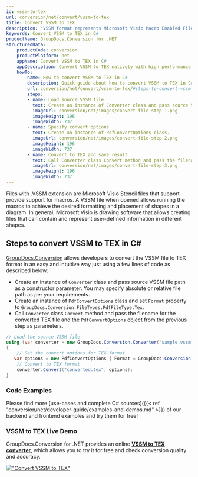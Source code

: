 ```yaml
---
id: vssm-to-tex
url: conversion/net/convert/vssm-to-tex
title: Convert VSSM to TEX
description: "VSSM format represents Microsoft Visio Macro Enabled File Format with .vssm extension. Learn how to convert VSSM to TEX file programmatically in C# language using GroupDocs.Conversion for .NET library."
keywords: Convert VSSM to TEX in C#
productName: GroupDocs.Conversion for .NET
structuredData:
    productCode: conversion
    productPlatform: net
    appName: Convert VSSM to TEX in C#
    appDescription: Convert VSSM to TEX natively with high performance using C# language and server side GroupDocs.Conversion for .NET APIs, without the use of any software like Microsoft or Open Office.
    howTo:
        name: How to convert VSSM to TEX in C# 
        description: Quick guide about how to convert VSSM to TEX in C# with high performance and accuracy.
        url: conversion/net/convert/vssm-to-tex/#steps-to-convert-vssm-to-tex-in-c
        steps:
        - name: Load source VSSM file 
          text: Create an instance of Converter class and pass source VSSM file path as a constructor parameter. You may specify absolute or relative file path as per your requirements. 
          imageUrl: conversion/net/images/convert-file-step-1.png
          imageHeight: 196
          imageWidth: 737
        - name: Specify convert options 
          text: Create an instance of PdfConvertOptions class.
          imageUrl: conversion/net/images/convert-file-step-2.png
          imageHeight: 196
          imageWidth: 737
        - name: Convert to TEX and save result 
          text: Call Converter class Convert method and pass the filename for the converted HTML file and the PdfConvertOptions object from the previous step as parameters.
          imageUrl: conversion/net/images/convert-file-step-3.png
          imageHeight: 196
          imageWidth: 737
---
```


Files with .VSSM extension are Microsoft Visio Stencil files that support provide support for macros. A VSSM file when opened allows running the macros to achieve the desired formatting and placement of shapes in a diagram. In general, Microsoft Visio is drawing software that allows creating files that can contain and represent user-defined information in different shapes.

## Steps to convert VSSM to TEX in C#

[GroupDocs.Conversion](https://products.groupdocs.com/conversion/net) allows developers to convert the VSSM file to TEX format in an easy and intuitive way just using a few lines of code as described below:

* Create an instance of `Converter` class and pass source VSSM file path as a constructor parameter. You may specify absolute or relative file path as per your requirements. 
* Create an instance of `PdfConvertOptions` class and set `Format` property to `GroupDocs.Conversion.FileTypes.PdfFileType.Tex`.
* Call `Converter` class `Convert` method and pass the filename for the converted TEX file and the `PdfConvertOptions` object from the previous step as parameters.

```csharp
// Load the source VSSM file
using (var converter = new GroupDocs.Conversion.Converter("sample.vssm"))
{
    // Set the convert options for TEX format
   var options = new PdfConvertOptions { Format = GroupDocs.Conversion.FileTypes.PdfFileType.Tex };
    // Convert to TEX format
    converter.Convert("converted.tex", options);
}
```

### Code Examples

Please find more [use-cases and complete C# sources]({{< ref "conversion/net/developer-guide/examples-and-demos.md" >}}) of our backend and frontend examples and try them for free!

### VSSM to TEX Live Demo

GroupDocs.Conversion for .NET provides an online [**VSSM to TEX converter**](https://products.groupdocs.app/conversion/vssm-to-tex), which allows you to try it for free and check conversion quality and accuracy.

[!["Convert VSSM to TEX"](conversion/net/images/convert-to-tex/convert-vssm-to-tex.png)](https://products.groupdocs.app/conversion/vssm-to-tex)